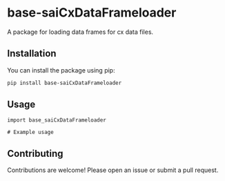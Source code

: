 # base-saiCxDataFrameloader

A package for loading data frames for cx data files.

## Installation

You can install the package using pip:

```bash
pip install base-saiCxDataFrameloader
```

## Usage

```
import base_saiCxDataFrameloader

# Example usage
```

## Contributing
Contributions are welcome! Please open an issue or submit a pull request.